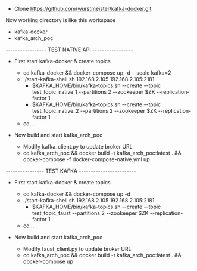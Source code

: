 - Clone https://github.com/wurstmeister/kafka-docker.git

Now working directory is like this
workspace
  - kafka-docker
  - kafka_arch_poc

----------------- TEST NATIVE API -----------------

- First start kafka-docker & create topics
  - cd kafka-docker && docker-compose up -d --scale kafka=2
  - ./start-kafka-shell.sh 192.168.2.105 192.168.2.105:2181
    - $KAFKA_HOME/bin/kafka-topics.sh --create --topic test_topic_native_1 --partitions 2 --zookeeper $ZK --replication-factor 1
    - $KAFKA_HOME/bin/kafka-topics.sh --create --topic test_topic_native_2 --partitions 2 --zookeeper $ZK --replication-factor 1
  - cd ..

- Now build and start kafka_arch_poc
  - Modify kafka_client.py to update broker URL
  - cd kafka_arch_poc && docker build -t kafka_arch_poc:latest . && docker-compose -f docker-compose-native.yml up

---------------- TEST KAFKA ------------------------

- First start kafka-docker & create topics
  - cd kafka-docker && docker-compose up -d
  - ./start-kafka-shell.sh 192.168.2.105 192.168.2.105:2181
    - $KAFKA_HOME/bin/kafka-topics.sh --create --topic test_topic_faust --partitions 2 --zookeeper $ZK --replication-factor 1
  - cd ..

- Now build and start kafka_arch_poc
  - Modify faust_client.py to update broker URL
  - cd kafka_arch_poc && docker build -t kafka_arch_poc:latest . && docker-compose up
